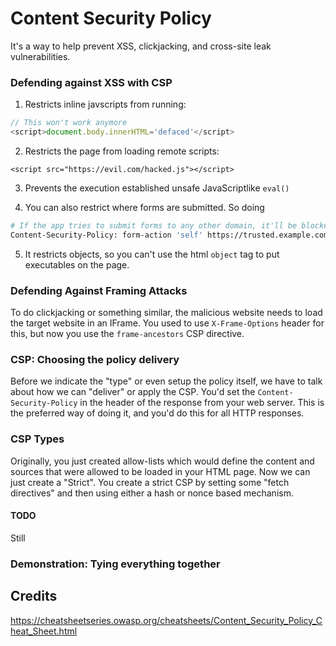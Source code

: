 # Content Security Policy

It's a way to help prevent XSS, clickjacking, and cross-site leak vulnerabilities.


### Defending against XSS with CSP
1. Restricts inline javscripts from running:
```JavaScript
// This won't work anymore
<script>document.body.innerHTML='defaced'</script>
```
2. Restricts the page from loading remote scripts:
```
<script src="https://evil.com/hacked.js"></script>
```
3. Prevents the execution established unsafe JavaScriptlike `eval()`

4. You can also restrict where forms are submitted. So doing 
```bash
# If the app tries to submit forms to any other domain, it'll be blocked.
Content-Security-Policy: form-action 'self' https://trusted.example.com;
```
5. It restricts objects, so you can't use the html `object` tag to put executables on the page.

### Defending Against Framing Attacks 
To do clickjacking or something similar, the malicious website needs to load the target website in an IFrame. You used to use `X-Frame-Options` header for this, but now you use the `frame-ancestors` CSP directive.

### CSP: Choosing the policy delivery
Before we indicate the "type" or even setup the policy itself, we have to talk about how we can "deliver" or apply the CSP. You'd set the `Content-Security-Policy` in the header of the response from your web server. This is the preferred way of doing it, and you'd do this for all HTTP responses. 

### CSP Types 
Originally, you just created allow-lists which would define the content and sources that were allowed to be loaded in your HTML page. Now we can just create a "Strict". You create a strict CSP by setting some "fetch directives" and then using either a hash or nonce based mechanism.



#### TODO
Still 



### Demonstration: Tying everything together

## Credits
https://cheatsheetseries.owasp.org/cheatsheets/Content_Security_Policy_Cheat_Sheet.html
